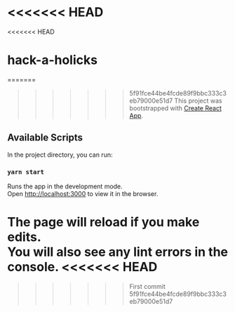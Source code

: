 <<<<<<< HEAD
=======
<<<<<<< HEAD
# hack-a-holicks
=======
>>>>>>> 5f91fce44be4fcde89f9bbc333c3eb79000e51d7
This project was bootstrapped with [Create React App](https://github.com/facebook/create-react-app).

## Available Scripts

In the project directory, you can run:

### `yarn start`

Runs the app in the development mode.<br>
Open [http://localhost:3000](http://localhost:3000) to view it in the browser.

The page will reload if you make edits.<br>
You will also see any lint errors in the console.
<<<<<<< HEAD
=======
>>>>>>> First commit
>>>>>>> 5f91fce44be4fcde89f9bbc333c3eb79000e51d7
